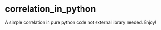 # correlation_in_python
A simple correlation in pure python code not external library needed. Enjoy!
